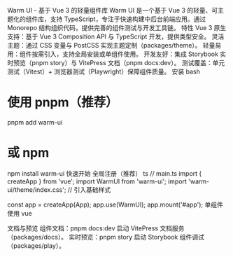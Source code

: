 Warm UI - 基于 Vue 3 的轻量组件库
Warm UI 是一个基于 Vue 3 的轻量、可主题化的组件库，支持 TypeScript，专注于快速构建中后台前端应用。通过 Monorepo 结构组织代码，提供完善的组件测试与开发工具链。
特性
Vue 3 原生支持：基于 Vue 3 Composition API 与 TypeScript 开发，提供类型安全。
灵活主题：通过 CSS 变量与 PostCSS 实现主题定制（packages/theme）。
轻量易用：组件按需引入，支持全局安装或单组件使用。
开发友好：集成 Storybook 实时预览（pnpm story）与 VitePress 文档（pnpm docs:dev）。
测试覆盖：单元测试（Vitest）+ 浏览器测试（Playwright）保障组件质量。
安装
bash
# 使用 pnpm（推荐）
pnpm add warm-ui

# 或 npm
npm install warm-ui
快速开始
全局注册（推荐）
ts
// main.ts
import { createApp } from 'vue';
import WarmUI from 'warm-ui';
import 'warm-ui/theme/index.css'; // 引入基础样式

const app = createApp(App);
app.use(WarmUI);
app.mount('#app');
单组件使用
vue
<template>
  <WarmButton type="primary" @click="handleClick">点击我</WarmButton>
</template>

<script setup lang="ts">
import { WarmButton } from 'warm-ui';

const handleClick = () => {
  console.log('按钮被点击');
};
</script>
文档与预览
组件文档：pnpm docs:dev 启动 VitePress 文档服务（packages/docs）。
实时预览：pnpm story 启动 Storybook 组件调试（packages/play）。
